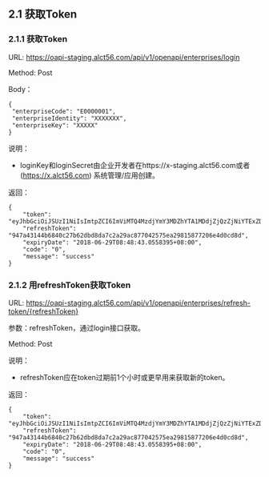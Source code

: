 ## 2.1 <span id="2-1">获取Token</span>

### 2.1.1 <span id="2-1-1">获取Token</span>

URL: https://oapi-staging.alct56.com/api/v1/openapi/enterprises/login

Method: Post

Body：
```
{
 "enterpriseCode": "E0000001",
 "enterpriseIdentity": "XXXXXXX",
 "enterpriseKey": "XXXXX"
}
```
说明：
* loginKey和loginSecret由企业开发者在https://x-staging.alct56.com或者(https://x.alct56.com) 系统管理/应用创建。

返回：
```
{
    "token": "eyJhbGciOiJSUzI1NiIsImtpZCI6ImViMTQ4MzdjYmY3MDZhYTA1MDdjZjQzZjNiYTExZDE1IiwidHl",
	"refreshToken": "947a43144b6840c27b62dbd8da7c2a29ac877042575ea29815877206e4d0cd8d",
	"expiryDate": "2018-06-29T08:48:43.0558395+08:00",
    "code": "0",
    "message": "success"
}
```

### 2.1.2 <span id="2-1-2">用refreshToken获取Token</span>

URL: https://oapi-staging.alct56.com/api/v1/openapi/enterprises/refresh-token/{refreshToken}

参数：refreshToken，通过login接口获取。

Method: Post

说明：
* refreshToken应在token过期前1个小时或更早用来获取新的token。

返回：
```
{
    "token": "eyJhbGciOiJSUzI1NiIsImtpZCI6ImViMTQ4MzdjYmY3MDZhYTA1MDdjZjQzZjNiYTExZDE1IiwidHl",
	"refreshToken": "947a43144b6840c27b62dbd8da7c2a29ac877042575ea29815877206e4d0cd8d",
	"expiryDate": "2018-06-29T08:48:43.0558395+08:00",
    "code": "0",
    "message": "success"
}
```

